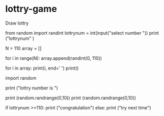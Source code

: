 # lottry-game
Draw lottry


from random import randint 
lottrynum = int(input("select number "))
print ("lottrynum" )

N = 110
array = []

for i in range(N): 
     array.append(randint(0, 110)) 
     
for i in array: 
    print(i, end=' ') 
print()

import random

print ("lottry number is ")

print (random.randrange(0,10))
print (random.randrange(0,10))

if lottrynum >=110:
    print ("congratulation")
else:
    print ("try next time")

